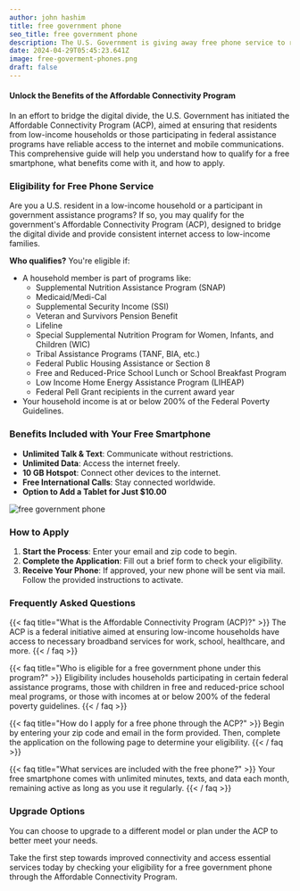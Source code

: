 ```yaml
---
author: john hashim
title: free government phone
seo_title: free government phone
description: The U.S. Government is giving away free phone service to residents that participate in government assistance programs or live in a low income household.
date: 2024-04-29T05:45:23.641Z
image: free-goverment-phones.png
draft: false
---
```


#### Unlock the Benefits of the Affordable Connectivity Program
In an effort to bridge the digital divide, the U.S. Government has initiated the Affordable Connectivity Program (ACP), aimed at ensuring that residents from low-income households or those participating in federal assistance programs have reliable access to the internet and mobile communications. This comprehensive guide will help you understand how to qualify for a free smartphone, what benefits come with it, and how to apply.

### **Eligibility for Free Phone Service**
Are you a U.S. resident in a low-income household or a participant in government assistance programs? If so, you may qualify for the government's Affordable Connectivity Program (ACP), designed to bridge the digital divide and provide consistent internet access to low-income families.

**Who qualifies?** You're eligible if:
- A household member is part of programs like:
  - Supplemental Nutrition Assistance Program (SNAP)
  - Medicaid/Medi-Cal
  - Supplemental Security Income (SSI)
  - Veteran and Survivors Pension Benefit
  - Lifeline
  - Special Supplemental Nutrition Program for Women, Infants, and Children (WIC)
  - Tribal Assistance Programs (TANF, BIA, etc.)
  - Federal Public Housing Assistance or Section 8
  - Free and Reduced-Price School Lunch or School Breakfast Program
  - Low Income Home Energy Assistance Program (LIHEAP)
  - Federal Pell Grant recipients in the current award year
- Your household income is at or below 200% of the Federal Poverty Guidelines.

### **Benefits Included with Your Free Smartphone**
- **Unlimited Talk & Text**: Communicate without restrictions.
- **Unlimited Data**: Access the internet freely.
- **10 GB Hotspot**: Connect other devices to the internet.
- **Free International Calls**: Stay connected worldwide.
- **Option to Add a Tablet for Just $10.00**

![free government phone](./free-goverment-phones.png)

### **How to Apply**
1. **Start the Process**: Enter your email and zip code to begin.
2. **Complete the Application**: Fill out a brief form to check your eligibility.
3. **Receive Your Phone**: If approved, your new phone will be sent via mail. Follow the provided instructions to activate.

### **Frequently Asked Questions**

{{< faq title="What is the Affordable Connectivity Program (ACP)?" >}}
 The ACP is a federal initiative aimed at ensuring low-income households have access to necessary broadband services for work, school, healthcare, and more.
{{< / faq >}}


{{< faq title="Who is eligible for a free government phone under this program?" >}}
 Eligibility includes households participating in certain federal assistance programs, those with children in free and reduced-price school meal programs, or those with incomes at or below 200% of the federal poverty guidelines.
{{< / faq >}}


{{< faq title="How do I apply for a free phone through the ACP?" >}}
 Begin by entering your zip code and email in the form provided. Then, complete the application on the following page to determine your eligibility.
{{< / faq >}}

{{< faq title="What services are included with the free phone?" >}}
Your free smartphone comes with unlimited minutes, texts, and data each month, remaining active as long as you use it regularly.
{{< / faq >}}

### **Upgrade Options**
You can choose to upgrade to a different model or plan under the ACP to better meet your needs.

Take the first step towards improved connectivity and access essential services today by checking your eligibility for a free government phone through the Affordable Connectivity Program.